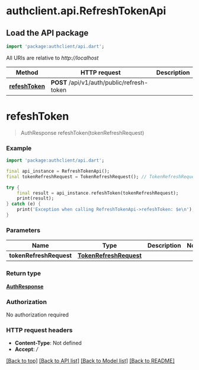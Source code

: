 # authclient.api.RefreshTokenApi

## Load the API package
```dart
import 'package:authclient/api.dart';
```

All URIs are relative to *http://localhost*

Method | HTTP request | Description
------------- | ------------- | -------------
[**refeshToken**](RefreshTokenApi.md#refeshtoken) | **POST** /api/v1/auth/public/refresh-token | 


# **refeshToken**
> AuthResponse refeshToken(tokenRefreshRequest)



### Example
```dart
import 'package:authclient/api.dart';

final api_instance = RefreshTokenApi();
final tokenRefreshRequest = TokenRefreshRequest(); // TokenRefreshRequest | 

try {
    final result = api_instance.refeshToken(tokenRefreshRequest);
    print(result);
} catch (e) {
    print('Exception when calling RefreshTokenApi->refeshToken: $e\n');
}
```

### Parameters

Name | Type | Description  | Notes
------------- | ------------- | ------------- | -------------
 **tokenRefreshRequest** | [**TokenRefreshRequest**](TokenRefreshRequest.md)|  | 

### Return type

[**AuthResponse**](AuthResponse.md)

### Authorization

No authorization required

### HTTP request headers

 - **Content-Type**: Not defined
 - **Accept**: */*

[[Back to top]](#) [[Back to API list]](../README.md#documentation-for-api-endpoints) [[Back to Model list]](../README.md#documentation-for-models) [[Back to README]](../README.md)

